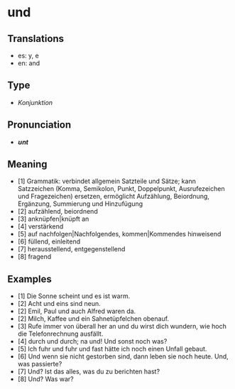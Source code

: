 # und
## Translations
- es: y, e
- en: and
## Type
- _Konjunktion_
## Pronunciation
- **_ʊnt_**
## Meaning
- [1] Grammatik: verbindet allgemein Satzteile und Sätze; kann Satzzeichen (Komma, Semikolon, Punkt, Doppelpunkt, Ausrufezeichen und Fragezeichen) ersetzen, ermöglicht Aufzählung, Beiordnung, Ergänzung, Summierung und Hinzufügung
- [2] aufzählend, beiordnend
- [3] anknüpfen|knüpft an
- [4] verstärkend
- [5] auf nachfolgen|Nachfolgendes, kommen|Kommendes hinweisend
- [6] füllend, einleitend
- [7] herausstellend, entgegenstellend
- [8] fragend
## Examples
- [1] Die Sonne scheint und es ist warm.
- [2] Acht und eins sind neun.
- [2] Emil, Paul und auch Alfred waren da.
- [2] Milch, Kaffee und ein Sahnetüpfelchen obenauf.
- [3] Rufe immer von überall her an und du wirst dich wundern, wie hoch die Telefonrechnung ausfällt.
- [4] durch und durch; na und! Und sonst noch was?
- [5] Ich fuhr und fuhr und fast hätte ich noch einen Unfall gebaut.
- [6] Und wenn sie nicht gestorben sind, dann leben sie noch heute. Und, was passierte?
- [7] Und? Ist das alles, was du zu berichten hast?
- [8] Und? Was war?
